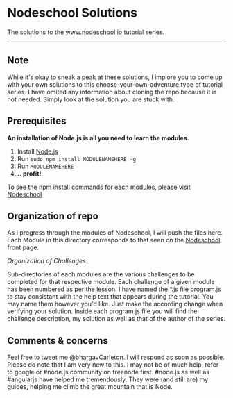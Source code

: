 Nodeschool Solutions
====================

The solutions to the www.nodeschool.io tutorial series. 

----------


Note
---------
While it's okay to sneak a peak at these solutions, I implore you to come up with your own solutions to this choose-your-own-adventure type of tutorial series. I have omited any information about cloning the repo because it is not needed. Simply look at the solution you are stuck with. 

Prerequisites
-----------------------
**An installation of Node.js is all you need to learn the modules.**
  1. Install [Node.js](http://nodejs.org/)
  2. Run `sudo npm install MODULENAMEHERE -g`
  3. Run `MODULENAMEHERE`
  4. **.. profit!**

To see the npm install commands for each modules, please visit [Nodeschool](http://nodeschool.io/)


Organization of repo
-----------------------
As I progress through the modules of Nodeschool, I will push the files here. Each Module in this directory corresponds to that seen on the [Nodeschool](http://nodeschool.io) front page. 

*Organization of Challenges*

Sub-directories of each modules are the various challenges to be completed for that respective module. Each challenge of a given module has been numbered as per the lesson. I have named the *.js file program.js to stay consistant with the help text that appears during the tutorial. You may name them however you'd like. Just make the according change when verifying your solution. Inside each program.js file you will find the challenge description, my solution as well as that of the author of the series. 

Comments & concerns
-----------------------
Feel free to tweet me [@bhargavCarleton](https://twitter.com/bhargavCarleton). I will respond as soon as possible. Please do note that I am very new to this. I may not be of much help, refer to google or #node.js community on freenode first. #node.js as well as #angularjs have helped me tremendously. They were (and still are) my guides, helping me climb the great mountain that is Node.
